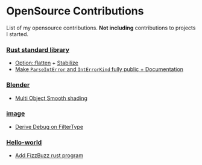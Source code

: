 # OpenSource Contributions

List of my opensource contributions. **Not including** contributions to projects I started.

### [Rust standard library](https://github.com/rust-lang/rust)

- [Option::flatten](https://github.com/rust-lang/rust/pull/60256) + [Stabilize](https://github.com/rust-lang/rust/pull/64747)
- [Make `ParseIntError` and `IntErrorKind` fully public + Documentation](https://github.com/rust-lang/rust/pull/55705)

### [Blender](https://developer.blender.org/)

- [Multi Object Smooth shading](https://developer.blender.org/rBe4c4e8566fdcf4b9c81a09d9559d358a9550d015)

### [image](https://github.com/image-rs/image)

- [Derive Debug on FilterType](https://github.com/image-rs/image/pull/907)

### [Hello-world](https://github.com/Aniket965/Hello-world)

- [Add FizzBuzz rust program](https://github.com/Aniket965/Hello-world/pull/4622)
